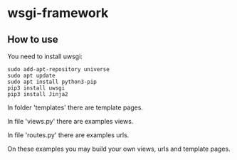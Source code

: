 # wsgi-framework

How to use
----------------------
You need to install uwsgi:

    sudo add-apt-repository universe
    sudo apt update
    sudo apt install python3-pip
    pip3 install uwsgi 
    pip3 install Jinja2




In folder 'templates' there are template pages.

In file 'views.py' there are examples views.

In file 'routes.py' there are examples urls.

On these examples you may build your own views, urls and template pages.
